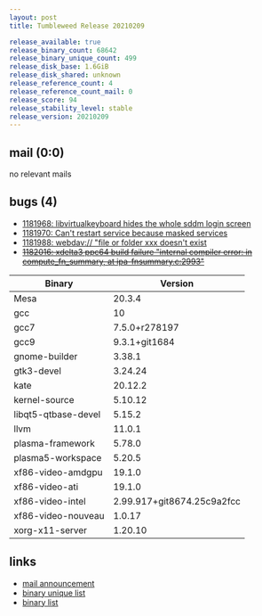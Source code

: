 ```yaml
---
layout: post
title: Tumbleweed Release 20210209

release_available: true
release_binary_count: 68642
release_binary_unique_count: 499
release_disk_base: 1.6GiB
release_disk_shared: unknown
release_reference_count: 4
release_reference_count_mail: 0
release_score: 94
release_stability_level: stable
release_version: 20210209
---
```


## mail (0:0)

no relevant mails

## bugs (4)

<!--more-->

- [1181968: libvirtualkeyboard hides the whole sddm login screen](https://bugzilla.opensuse.org/show_bug.cgi?id=1181968)
- [1181970: Can't restart service because masked services](https://bugzilla.opensuse.org/show_bug.cgi?id=1181970)
- [1181988: webdav:// "file or folder xxx doesn't exist](https://bugzilla.opensuse.org/show_bug.cgi?id=1181988)
- ~~[1182016: xdelta3 ppc64 build failure "internal compiler error: in compute_fn_summary, at ipa-fnsummary.c:2993"](https://bugzilla.opensuse.org/show_bug.cgi?id=1182016)~~

Binary | Version
--- | ---
Mesa | 20.3.4
gcc | 10
gcc7 | 7.5.0+r278197
gcc9 | 9.3.1+git1684
gnome-builder | 3.38.1
gtk3-devel | 3.24.24
kate | 20.12.2
kernel-source | 5.10.12
libqt5-qtbase-devel | 5.15.2
llvm | 11.0.1
plasma-framework | 5.78.0
plasma5-workspace | 5.20.5
xf86-video-amdgpu | 19.1.0
xf86-video-ati | 19.1.0
xf86-video-intel | 2.99.917+git8674.25c9a2fcc
xf86-video-nouveau | 1.0.17
xorg-x11-server | 1.20.10

## links

- [mail announcement](https://github.com/boombatower/tumbleweed-review/issues/10)
- [binary unique list](http://download.opensuse.org/history/20210209/rpm.unique.list)
- [binary list](http://download.opensuse.org/history/20210209/rpm.list)
